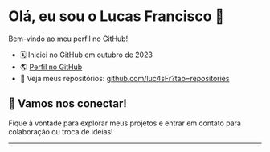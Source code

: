 # Olá, eu sou o Lucas Francisco 👋

Bem-vindo ao meu perfil no GitHub!  

- 🗓️ Iniciei no GitHub em outubro de 2023
- 🌎 [Perfil no GitHub](https://github.com/luc4sFr)
- 📂 Veja meus repositórios: [github.com/luc4sFr?tab=repositories](https://github.com/luc4sFr?tab=repositories)

## 🚀 Vamos nos conectar!

Fique à vontade para explorar meus projetos e entrar em contato para colaboração ou troca de ideias!

---
